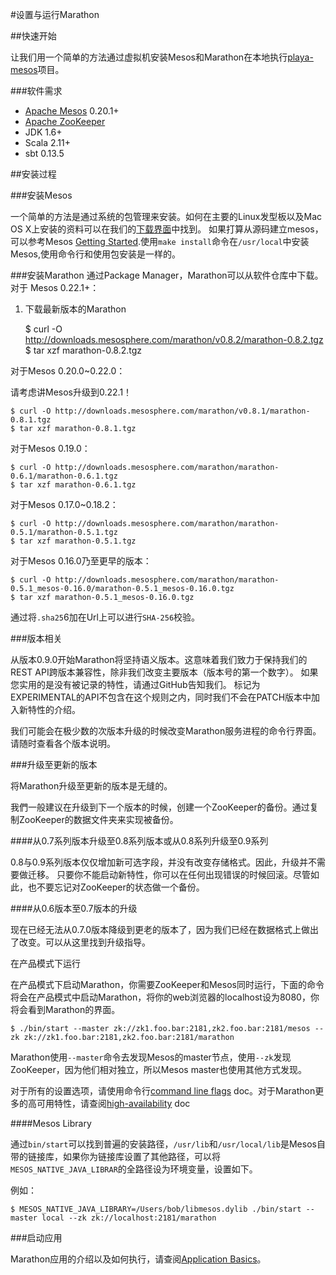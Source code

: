 
#设置与运行Marathon


##快速开始


让我们用一个简单的方法通过虚拟机安装Mesos和Marathon在本地执行[playa-mesos](https://github.com/mesosphere/playa-mesos)项目。



###软件需求
- [Apache Mesos](https://mesos.apache.org/ "Apache Mesos") 0.20.1+
- [Apache ZooKeeper](https://zookeeper.apache.org/)
- JDK 1.6+
- Scala 2.11+
- sbt 0.13.5


##安装过程


###安装Mesos


一个简单的方法是通过系统的包管理来安装。如何在主要的Linux发型板以及Mac OS X上安装的资料可以在我们的[下载界面](https://mesosphere.com/downloads/)中找到。
如果打算从源码建立mesos，可以参考Mesos [Getting Started](http://mesos.apache.org/gettingstarted/).使用`make install`命令在`/usr/local`中安装Mesos,使用命令行和使用包安装是一样的。


###安装Marathon
通过Package Manager，Marathon可以从软件仓库中下载。
对于 Mesos 0.22.1+：

1. 下载最新版本的Marathon

    $ curl -O http://downloads.mesosphere.com/marathon/v0.8.2/marathon-0.8.2.tgz
    $ tar xzf marathon-0.8.2.tgz




对于Mesos 0.20.0~0.22.0：


请考虑讲Mesos升级到0.22.1！

    $ curl -O http://downloads.mesosphere.com/marathon/v0.8.1/marathon-0.8.1.tgz
    $ tar xzf marathon-0.8.1.tgz



对于Mesos 0.19.0：

    $ curl -O http://downloads.mesosphere.com/marathon/marathon-0.6.1/marathon-0.6.1.tgz
    $ tar xzf marathon-0.6.1.tgz
    



对于Mesos 0.17.0~0.18.2：
    
    $ curl -O http://downloads.mesosphere.com/marathon/marathon-0.5.1/marathon-0.5.1.tgz
    $ tar xzf marathon-0.5.1.tgz



对于Mesos 0.16.0乃至更早的版本：
    
    $ curl -O http://downloads.mesosphere.com/marathon/marathon-0.5.1_mesos-0.16.0/marathon-0.5.1_mesos-0.16.0.tgz
    $ tar xzf marathon-0.5.1_mesos-0.16.0.tgz



通过将`.sha25`6加在Url上可以进行`SHA-256`校验。



###版本相关


从版本0.9.0开始Marathon将坚持语义版本。这意味着我们致力于保持我们的REST API跨版本兼容性，除非我们改变主要版本（版本号的第一个数字）。
如果您实用的是没有被记录的特性，请通过GitHub告知我们。
标记为EXPERIMENTAL的API不包含在这个规则之内，同时我们不会在PATCH版本中加入新特性的介绍。

我们可能会在极少数的次版本升级的时候改变Marathon服务进程的命令行界面。请随时查看各个版本说明。




###升级至更新的版本


将Marathon升级至更新的版本是无缝的。


我們一般建议在升级到下一个版本的时候，创建一个ZooKeeper的备份。通过复制ZooKeeper的数据文件夹来实现被备份。


####从0.7系列版本升级至0.8系列版本或从0.8系列升级至0.9系列



0.8与0.9系列版本仅仅增加新可选字段，并没有改变存储格式。因此，升级并不需要做迁移。
只要你不能启动新特性，你可以在任何出现错误的时候回滚。尽管如此，也不要忘记对ZooKeeper的状态做一个备份。


####从0.6版本至0.7版本的升级


现在已经无法从0.7.0版本降级到更老的版本了，因为我们已经在数据格式上做出了改变。可以从这里找到升级指导。

在产品模式下运行


在产品模式下启动Marathon，你需要ZooKeeper和Mesos同时运行，下面的命令将会在产品模式中启动Marathon，将你的web浏览器的localhost设为8080，你将会看到Marathon的界面。
    
    $ ./bin/start --master zk://zk1.foo.bar:2181,zk2.foo.bar:2181/mesos --zk zk://zk1.foo.bar:2181,zk2.foo.bar:2181/marathon




Marathon使用`--master`命令去发现Mesos的master节点，使用`--zk`发现ZooKeeper，因为他们相对独立，所以Mesos master也使用其他方式发现。


对于所有的设置选项，请使用命令行[command line flags](https://mesosphere.github.io/marathon/docs/command-line-flags.html) doc。对于Marathon更多的高可用特性，请查阅[high-availability](https://mesosphere.github.io/marathon/docs/high-availability.html) doc

####Mesos Library

通过`bin/start`可以找到普遍的安装路径，`/usr/lib`和`/usr/local/lib`是Mesos自带的链接库，如果你为链接库设置了其他路径，可以将`MESOS_NATIVE_JAVA_LIBRAR`的全路径设为环境变量，设置如下。


例如：

    $ MESOS_NATIVE_JAVA_LIBRARY=/Users/bob/libmesos.dylib ./bin/start --master local --zk zk://localhost:2181/marathon
    

###启动应用


Marathon应用的介绍以及如何执行，请查阅[Application Basics](https://mesosphere.github.io/marathon/docs/application-basics.html)。